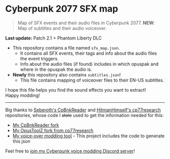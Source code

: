 # Cyberpunk 2077 SFX map

> Map of SFX events and their audio files in Cyberpunk 2077.
> **NEW**: Map of subtitles and their audio voiceover.

**Last update:** Patch 2.1 + Phantom Liberty DLC

- This repository contains a file named `sfx_map.json`.
  - It contains all SFX events, their tags and info about the audio files the event triggers.
  - Info about the audio files (if found) includes in which opuspak and where in the opuspak the audio is.
- **Newly** this repository also contains `subtitles.json`!
  - This file contains mapping of voiceover files to their EN-US subtitles.

I hope this file helps you find the sound effects you want to extract!  
Happy modding!

---

Big thanks to [Seberoth's CpBnkReader](https://github.com/seberoth/CpBnkReader) and [HitmanHimself's cp77research](https://github.com/HitmanHimself/cp77research) repositories, whose code I ~~stole~~ used to get the information needed for this:

- [My CpBnkReader fork](https://github.com/Zhincore/CpBnkReader)
- [My OpusToolZ fork from cp77research](https://github.com/Zhincore/OpusToolZ)
- [My voice-over modding tool](https://github.com/Zhincore/cp2077-voiceswap) - This project includes the code to generate this json

Feel free to [join my Cyberpunk voice modding Discord server](https://discord.gg/5mVrUh34Nd)!
